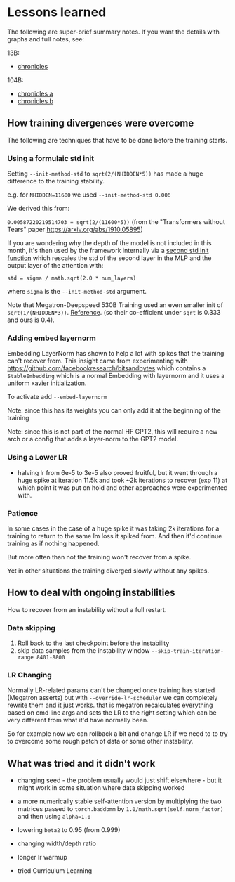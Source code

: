 # Lessons learned

The following are super-brief summary notes. If you want the details with graphs and full notes, see:

13B:
* [chronicles](./tr1-13B-base/chronicles.md)

104B:
* [chronicles a](./tr8-104B-wide/chronicles.md)
* [chronicles b](./tr8b-104B/chronicles.md)

## How training divergences were overcome

The following are techniques that have to be done before the training starts.

### Using a formulaic std init

Setting `--init-method-std` to `sqrt(2/(NHIDDEN*5))` has made a huge difference to the training stability.

e.g. for `NHIDDEN=11600` we used  `--init-method-std 0.006`

We derived this from:

`0.00587220219514703 = sqrt(2/(11600*5))` (from the "Transformers without Tears" paper https://arxiv.org/abs/1910.05895)

If you are wondering why the depth of the model is not included in this month, it's then used by the framework internally via a [second std init function](https://github.com/bigscience-workshop/Megatron-DeepSpeed/blob/40e8b2a086f98920de692ebc4081bf4229bfa81a/megatron/model/utils.py#L33-L40) which rescales the std of the second layer in the MLP and the output layer of the attention with:
```
std = sigma / math.sqrt(2.0 * num_layers)
```
where `sigma` is the `--init-method-std` argument.

Note that Megatron-Deepspeed 530B Training used an even smaller init of `sqrt(1/(NHIDDEN*3))`. [Reference](https://arxiv.org/abs/2201.11990). (so their co-efficient under `sqrt` is 0.333 and ours is 0.4).


### Adding embed layernorm

Embedding LayerNorm has shown to help a lot with spikes that the training can't recover from. This insight came from experimenting with https://github.com/facebookresearch/bitsandbytes which contains a `StableEmbedding` which is a normal Embedding with layernorm and it uses a uniform xavier initialization.

To activate add `--embed-layernorm`

Note: since this has its weights you can only add it at the beginning of the training

Note: since this is not part of the normal HF GPT2, this will require a new arch or a config that adds a layer-norm to the GPT2 model.


### Using a Lower LR

- halving lr from 6e-5 to 3e-5 also proved fruitful, but it went through a huge spike at iteration 11.5k and took ~2k iterations to recover (exp 11) at which point it was put on hold and other approaches were experimented with.


### Patience

In some cases in the case of a huge spike it was taking 2k iterations for a training to return to the same lm loss it spiked from. And then it'd continue training as if nothing happened.

But more often than not the training won't recover from a spike.

Yet in other situations the training diverged slowly without any spikes.


## How to deal with ongoing instabilities

How to recover from an instability without a full restart.

### Data skipping

1. Roll back to the last checkpoint before the instability
2. skip data samples from the instability window `--skip-train-iteration-range 8401-8800 `

### LR Changing

Normally LR-related params can't be changed once training has started (Megatron asserts) but with `--override-lr-scheduler` we can completely rewrite them and it just works. that is megatron recalculates everything based on cmd line args and sets the LR to the right setting which can be very different from what it'd have normally been.

So for example now we can rollback a bit and change LR if we need to to try to overcome some rough patch of data or some other instability.


## What was tried and it didn't work

- changing seed - the problem usually would just shift elsewhere - but it might work in some situation where data skipping worked

- a more numerically stable self-attention version by multiplying the two matrices passed to `torch.baddbmm` by `1.0/math.sqrt(self.norm_factor)` and then using `alpha=1.0`

- lowering `beta2` to 0.95 (from 0.999)

- changing width/depth ratio

- longer lr warmup

- tried Curriculum Learning
